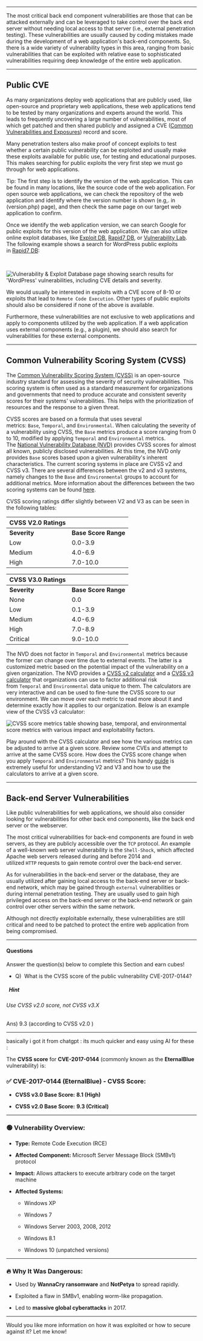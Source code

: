 
---

The most critical back end component vulnerabilities are those that can be attacked externally and can be leveraged to take control over the back end server without needing local access to that server (i.e., external penetration testing). These vulnerabilities are usually caused by coding mistakes made during the development of a web application's back-end components. So, there is a wide variety of vulnerability types in this area, ranging from basic vulnerabilities that can be exploited with relative ease to sophisticated vulnerabilities requiring deep knowledge of the entire web application.

---

## Public CVE

As many organizations deploy web applications that are publicly used, like open-source and proprietary web applications, these web applications tend to be tested by many organizations and experts around the world. This leads to frequently uncovering a large number of vulnerabilities, most of which get patched and then shared publicly and assigned a CVE ([Common Vulnerabilities and Exposures](https://en.wikipedia.org/wiki/Common_Vulnerabilities_and_Exposures)) record and score.

Many penetration testers also make proof of concept exploits to test whether a certain public vulnerability can be exploited and usually make these exploits available for public use, for testing and educational purposes. This makes searching for public exploits the very first step we must go through for web applications.

Tip: The first step is to identify the version of the web application. This can be found in many locations, like the source code of the web application. For open source web applications, we can check the repository of the web application and identify where the version number is shown (e.g,. in (version.php) page), and then check the same page on our target web application to confirm.

Once we identify the web application version, we can search Google for public exploits for this version of the web application. We can also utilize online exploit databases, like [Exploit DB](https://www.exploit-db.com/), [Rapid7 DB](https://www.rapid7.com/db/), or [Vulnerability Lab](https://www.vulnerability-lab.com/). The following example shows a search for WordPress public exploits in [Rapid7 DB](https://www.rapid7.com/db/):

   

![Vulnerability & Exploit Database page showing search results for 'WordPress' vulnerabilities, including CVE details and severity.](https://academy.hackthebox.com/storage/modules/75/rapid7-db.jpg)

We would usually be interested in exploits with a CVE score of 8-10 or exploits that lead to `Remote Code Execution`. Other types of public exploits should also be considered if none of the above is available.

Furthermore, these vulnerabilities are not exclusive to web applications and apply to components utilized by the web application. If a web application uses external components (e.g., a plugin), we should also search for vulnerabilities for these external components.

---

## Common Vulnerability Scoring System (CVSS)

The [Common Vulnerability Scoring System (CVSS)](https://en.wikipedia.org/wiki/Common_Vulnerability_Scoring_System) is an open-source industry standard for assessing the severity of security vulnerabilities. This scoring system is often used as a standard measurement for organizations and governments that need to produce accurate and consistent severity scores for their systems' vulnerabilities. This helps with the prioritization of resources and the response to a given threat.

CVSS scores are based on a formula that uses several metrics: `Base`, `Temporal`, and `Environmental`. When calculating the severity of a vulnerability using CVSS, the `Base` metrics produce a score ranging from 0 to 10, modified by applying `Temporal` and `Environmental` metrics. The [National Vulnerability Database (NVD)](https://nvd.nist.gov/) provides CVSS scores for almost all known, publicly disclosed vulnerabilities. At this time, the NVD only provides `Base` scores based upon a given vulnerability's inherent characteristics. The current scoring systems in place are CVSS v2 and CVSS v3. There are several differences between the v2 and v3 systems, namely changes to the `Base` and `Environmental` groups to account for additional metrics. More information about the differences between the two scoring systems can be found [here](https://www.balbix.com/insights/cvss-v2-vs-cvss-v3).

CVSS scoring ratings differ slightly between V2 and V3 as can be seen in the following tables:

|CVSS V2.0 Ratings||
|---|---|
|**Severity**|**Base Score Range**|
|Low|0.0-3.9|
|Medium|4.0-6.9|
|High|7.0-10.0|

|**CVSS V3.0 Ratings**||
|---|---|
|**Severity**|**Base Score Range**|
|None|0.0|
|Low|0.1-3.9|
|Medium|4.0-6.9|
|High|7.0-8.9|
|Critical|9.0-10.0|

The NVD does not factor in `Temporal` and `Environmental` metrics because the former can change over time due to external events. The latter is a customized metric based on the potential impact of the vulnerability on a given organization. The NVD provides a [CVSS v2 calculator](https://nvd.nist.gov/vuln-metrics/cvss/v2-calculator) and a [CVSS v3 calculator](https://nvd.nist.gov/vuln-metrics/cvss/v3-calculator) that organizations can use to factor additional risk from `Temporal` and `Environmental` data unique to them. The calculators are very interactive and can be used to fine-tune the CVSS score to our environment. We can move over each metric to read more about it and determine exactly how it applies to our organization. Below is an example view of the CVSS v3 calculator:

![CVSS score metrics table showing base, temporal, and environmental score metrics with various impact and exploitability factors.](https://academy.hackthebox.com/storage/modules/75/cvssv3_calc.png)

Play around with the CVSS calculator and see how the various metrics can be adjusted to arrive at a given score. Review some CVEs and attempt to arrive at the same CVSS score. How does the CVSS score change when you apply `Temporal` and `Environmental` metrics? This handy [guide](https://www.first.org/cvss/user-guide) is extremely useful for understanding V2 and V3 and how to use the calculators to arrive at a given score.

---

## Back-end Server Vulnerabilities

Like public vulnerabilities for web applications, we should also consider looking for vulnerabilities for other back end components, like the back end server or the webserver.

The most critical vulnerabilities for back-end components are found in web servers, as they are publicly accessible over the `TCP` protocol. An example of a well-known web server vulnerability is the `Shell-Shock`, which affected Apache web servers released during and before 2014 and utilized `HTTP` requests to gain remote control over the back-end server.

As for vulnerabilities in the back-end server or the database, they are usually utilized after gaining local access to the back-end server or back-end network, which may be gained through `external` vulnerabilities or during internal penetration testing. They are usually used to gain high privileged access on the back-end server or the back-end network or gain control over other servers within the same network.

Although not directly exploitable externally, these vulnerabilities are still critical and need to be patched to protect the entire web application from being compromised.


---

#### Questions

Answer the question(s) below to complete this Section and earn cubes!

+ Q)  What is the CVSS score of the public vulnerability CVE-2017-0144?
#####   Hint
###### Use CVSS v2.0 score, not CVSS v3.X


Ans) 9.3 (according to CVSS v2.0 )

---
basically i got it from chatgpt : its much quicker and easy using AI for these :

The **CVSS score** for **CVE-2017-0144** (commonly known as the **EternalBlue** vulnerability) is:

### ✅ **CVE-2017-0144 (EternalBlue) - CVSS Score:**

- **CVSS v3.0 Base Score:** **8.1 (High)**
    
- **CVSS v2.0 Base Score:** **9.3 (Critical)**
    

---

### 🟢 **Vulnerability Overview:**

- **Type:** Remote Code Execution (RCE)
    
- **Affected Component:** Microsoft Server Message Block (SMBv1) protocol
    
- **Impact:** Allows attackers to execute arbitrary code on the target machine
    
- **Affected Systems:**
    
    - Windows XP
        
    - Windows 7
        
    - Windows Server 2003, 2008, 2012
        
    - Windows 8.1
        
    - Windows 10 (unpatched versions)
        

---

### 🔥 **Why It Was Dangerous:**

- Used by **WannaCry ransomware** and **NotPetya** to spread rapidly.
    
- Exploited a flaw in SMBv1, enabling worm-like propagation.
    
- Led to **massive global cyberattacks** in 2017.
    

---

Would you like more information on how it was exploited or how to secure against it? Let me know!